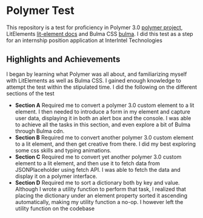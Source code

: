 # Polymer Test

This repository is a test for proficiency in Polymer 3.0 
[polymer project](https://polymer-library.polymer-project.org/3.0/docs/install-3-0), LitElements
[lit-element docs](https://lit-element.polymer-project.org/guide/start#download-the-starter-project) and
Bulma CSS [bulma](https://bulma.io/documentation/form/general/). I did this test as a step for an internship position
application at InterIntel Technologies


## Highlights and Achievements

I began by learning what Polymer was all about, and familiarizing myself with LitElements as well as 
Bulma CSS. I gained enough knowledge to attempt the test within the stipulated time. I did the following 
on the different sections of the test

* **Section A** Required me to convert a polymer 3.0 custom element to a lit element. I then needed to introduce
a form in my element and capture user data, displaying it in both an alert box and the console. I was able to achieve all the tasks in this section, and even explore a bit of Bulma through Bulma cdn.
* **Section B** Required me to convert another polymer 3.0 custom element to a lit element, and then get creative from there. I did my best exploring some css skills and typing animations.
* **Section C** Required me to convert yet another polymer 3.0 custom element to a lit element, and then use it to fetch data from JSONPlaceholder using fetch API. I was able to fetch the data and display it on a polymer interface.
* **Section D** Required me to sort a dictionary both by key and value. Although I wrote a utility function to perform that task, I realized that placing the dictionary under an element property sorted it ascending automatically, making my utility function a no-op. I however left the utility function on the codebase